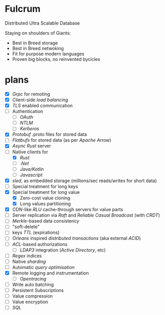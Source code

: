 # Fulcrum
Distributed Ultra Scalable Database 

Staying on shoulders of Giants:
- Best in Breed storage
- Best in Breed netwoking
- Fit for purpose modern languages
- Proven big blocks, no reinvented bycicles

# plans

- [x] *Grpc* for remoting
- [x] Client-side *load balancing*
- [x] *TLS* enabled communication
- [ ] Authentication
  - [ ] *OAuth*
  - [ ] *NTLM*
  - [ ] *Kerberos*
- [x] *Protobuf* .proto files for stored data
- [ ] *Flatbufs* for stored data (as per *Apache Arrow*)
- [x] *Async Rust* server
- [ ] Native clients for 
  - [x] *Rust*
  - [ ] *.Net*
  - [ ] *Java/Kotlin*
  - [ ] *Javascript*
- [x] *sled*, as embedded storage (millions/sec reads/writes for short data)
- [ ] Special treatment for long keys
- [x] Special treatment for long value 
  - [x] Zero-cost value cloning
  - [x] Long values partitioning 
- [x] *CDN*-like *RLU* cache-through servers for value parts
- [ ] Server replication via *Raft* and _Reliable Casual Broadcast_ (with *CRDT*)
- [ ] *Merkle*-based data consistency
- [ ] "soft-delete" 
- [ ] keys *TTL* (expirations)
- [ ] *Orleans* inspired *distributed transactions* (aka external *ACID*) 
- [ ] *ACL*-based authorizations
  - [ ] *LDAP3* integration (*Active Directory*, etc)
- [ ] *Regex* indices
- [ ] Native *sharding*
- [ ] Automatic *query optimisation*
- [x] Remote logging and instrumentation 
  - [ ] *Opentracing* 
- [ ] Write auto batching
- [ ] Persistent Subscriptions
- [ ] Value compression
- [ ] Value encryption
- [ ] *SQL*
